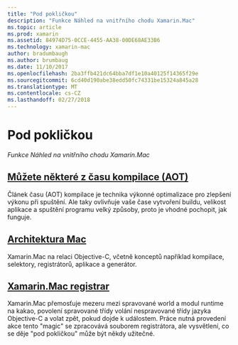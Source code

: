 ```yaml
---
title: "Pod pokličkou"
description: "Funkce Náhled na vnitřního chodu Xamarin.Mac"
ms.topic: article
ms.prod: xamarin
ms.assetid: 84974D75-0CCE-4455-AA38-00DE68AE33B6
ms.technology: xamarin-mac
author: bradumbaugh
ms.author: brumbaug
ms.date: 11/10/2017
ms.openlocfilehash: 2ba3ffb421dc64bba7df1e10a40125f14365f29e
ms.sourcegitcommit: 6cd40d190abe38edd50fc74331be15324a845a28
ms.translationtype: MT
ms.contentlocale: cs-CZ
ms.lasthandoff: 02/27/2018
---
```

# <a name="under-the-hood"></a>Pod pokličkou

_Funkce Náhled na vnitřního chodu Xamarin.Mac_

## <a name="ahead-of-time-compilation-aotaotmd"></a>[Můžete některé z času kompilace (AOT)](aot.md)

Článek času (AOT) kompilace je technika výkonné optimalizace pro zlepšení výkonu při spuštění. Ale taky ovlivňuje vaše čase vytvoření buildu, velikost aplikace a spuštění programu velký způsoby, proto je vhodné pochopit, jak funguje.

## <a name="mac-architecturearchitecturemd"></a>[Architektura Mac](architecture.md)

Xamarin.Mac na relaci Objective-C, včetně konceptů například kompilace, selektory, registrátorů, aplikace a generátor.

## <a name="xamarinmac-registrarregistrarmd"></a>[Xamarin.Mac registrar](registrar.md)

Xamarin.Mac přemosťuje mezeru mezi spravované world a modul runtime na kakao, povolení spravované třídy volání nespravované třídy jazyka Objective-C a volat zpět, pokud dojde k událostem. Práce nutná provedení akce tento "magic" se zpracovává souborem registrátora, ale vysvětlení, co se děje "pod pokličkou" může být někdy užitečné.
